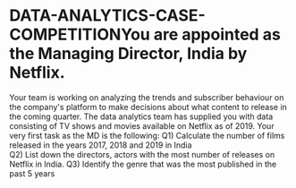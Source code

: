 # DATA-ANALYTICS-CASE-COMPETITIONYou are appointed as the Managing Director, India by Netflix.
Your team is working on analyzing the trends and subscriber behaviour on the company's platform to make decisions about what content to release in the coming quarter. The data analytics team has supplied you with data consisting of TV shows and movies available on Netflix as of 2019. Your very first task as the MD is the following:
Q1) Calculate the number of films released in the years 2017, 2018 and 2019 in India        
Q2) List down the directors, actors with the most number of releases on Netflix in India.
Q3) Identify the genre that was the most published in the past 5 years
